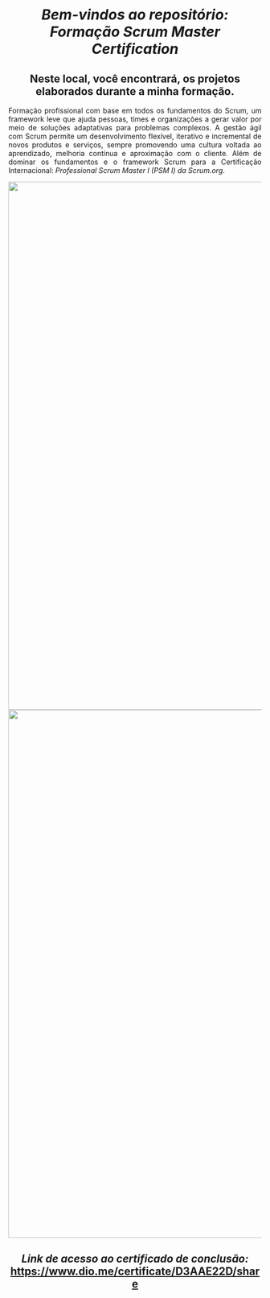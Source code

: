 <span align="center">

#  *Bem-vindos ao repositório: Formação Scrum Master Certification*

## Neste local, você encontrará, os projetos elaborados durante a minha formação.
</span>

<span align="justify">

Formação profissional com base em todos os fundamentos do Scrum, um framework leve que ajuda pessoas, times e organizações a gerar valor por meio de soluções adaptativas para problemas complexos. A gestão ágil com Scrum permite um desenvolvimento flexível, iterativo e incremental de novos produtos e serviços, sempre promovendo uma cultura voltada ao aprendizado, melhoria contínua e aproximação com o cliente. Além de dominar os fundamentos e o framework Scrum para a Certificação Internacional: *Professional Scrum Master I (PSM I) da Scrum.org*. 

</span>

<div align="center">
<img src="https://user-images.githubusercontent.com/111321791/208242295-5cd2212d-f2b0-46e5-ab7f-4b85de42a284.PNG" width="1050px" />

<img src="https://user-images.githubusercontent.com/111321791/208242594-145de61e-8a0c-40e6-be0d-df52cd8165af.PNG" width="1050px" />

</div>

<span align="center">

## *Link de acesso ao certificado de conclusão:* <https://www.dio.me/certificate/D3AAE22D/share>

</span>
